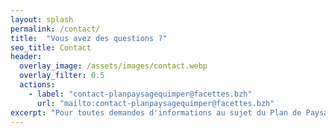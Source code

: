 ```yaml
---
layout: splash
permalink: /contact/
title:  "Vous avez des questions ?"
seo_title: Contact
header:
  overlay_image: /assets/images/contact.webp
  overlay_filter: 0.5
  actions:
    - label: "contact-planpaysagequimper@facettes.bzh"
      url: "mailto:contact-planpaysagequimper@facettes.bzh"
excerpt: "Pour toutes demandes d'informations au sujet du Plan de Paysage, contactez l'équipe par mail et en vous inscrivant à la newsletter !"
---
```


